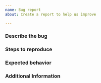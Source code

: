 ```yaml
---
name: Bug report
about: Create a report to help us improve

---
```


### Describe the bug
<!-- A clear and concise description of what the bug is -->

### Steps to reproduce
<!-- Steps to reproduce the behavior -->

### Expected behavior
<!-- A clear and concise description of what you expected to happen -->

### Additional Information
<!-- For instance, relevant logs from terminals or the browser's devtool console -->
